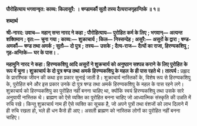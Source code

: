 **पौरोहित्याय भगवान्वृत: काव्य: किलासुरै: ।** **षण्डामर्कौ सुतौ तस्य दैत्यराजगृहान्तिके ॥ १॥** 

**शब्दार्थ** 

**श्री-नारद: उवाच—** **महान् सन्त नारद ने कहा** **; पौरोहित्याय—** **पुरोहित कर्म के लिए** **; भगवान्—** **अत्यन्त शक्तिमान** **; वृत:—** **चुना** **गया** **; काव्य:—** **शुक्राचार्य** **; किल—** **निस्सन्देह** **; असुरै:—** **असुरों के द्वारा** **; षण्ड-अमर्कौ—** **षण्ड तथा अमर्क** **; सुतौ—** **दो पुत्र** **;** **तस्य—** **उसके** **; दैत्य-राज—** **दैत्यों का राजा, हिरण्यकशिपु** **; गृह-अन्तिके—** **घर के पास।** **.** 

**महामुनि नारद ने कहा : हिरण्यकशिपु आदि असुरों ने शुक्रचार्य को अनुष्ठान सश्पन्न कराने** **के लिए पुरोहित के रूप में चुना। शुक्राचार्य के दो पुत्र षण्ड तथा अमर्क हिरण्यकशिपु के महल** **के ही पास रहते थे।** **तात्पर्य :** प्रह्लाद के प्रारश्भिक जीवन की कथा इस प्रकार सुनाई जाती है। शुक्राचार्य नास्तिकों के, विशेष रूप से हिरण्यकशिपु के, पुरोहित बने और इस प्रकार उनके दो पुत्र षण्ड तथा अमर्क हिरण्यकशिपु के महल के पास रहने लगे। शुक्राचार्य को हिरण्यकशिपु का पुरोहित नहीं बनना चाहिए था, क्योंकि स्वयं हिरण्यकशिपु तथा उसके सारे अनुयायी नास्तिक थे। ब्राह्मण को ऐसे व्यक्ति का पुरोहित बनना चाहिए जो आध्यात्मिक संस्कृति की उन्नति में रुचि रखे। किन्तु शुक्राचार्य नाम ही ऐसे व्यक्ति का सूचक है, जो अपने पुत्रों तथा वंशजों को लाभ दिलाने में ही रुचि रखता हो, भले ही धन कैसे ही आए। असली ब्राह्मण को नास्तिक लोगों का पुरोहित नहीं बनना चाहिए।  